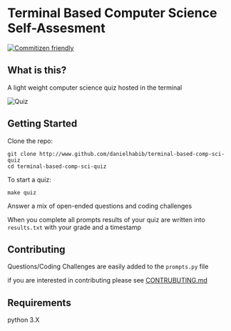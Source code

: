 # Terminal Based Computer Science Self-Assesment
[![Commitizen friendly](https://img.shields.io/badge/commitizen-friendly-brightgreen.svg)](http://commitizen.github.io/cz-cli/)

## What is this?
A light weight computer science quiz hosted in the terminal

![Quiz](https://media.giphy.com/media/l0MYvKnkPhgpjwg0M/source.gif)

## Getting Started
Clone the repo:
```
git clone http://www.github.com/danielhabib/terminal-based-comp-sci-quiz
cd terminal-based-comp-sci-quiz
```

To start a quiz:
```
make quiz
```

Answer a mix of open-ended questions and coding challenges

When you complete all prompts results of your quiz are written into `results.txt` with your grade and a timestamp

## Contributing
Questions/Coding Challenges are easily added to the `prompts.py` file

if you are interested in contributing please see [CONTRUBUTING.md](CONTRIBUTING.md)

## Requirements
python 3.X

